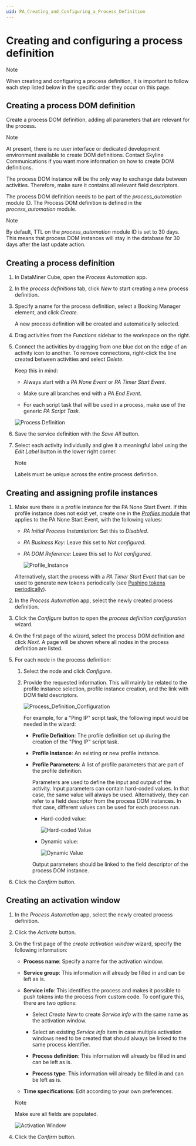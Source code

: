 ```yaml
---
uid: PA_Creating_and_Configuring_a_Process_Definition
---
```


# Creating and configuring a process definition

> [!NOTE]
> When creating and configuring a process definition, it is important to follow each step listed below in the specific order they occur on this page.

## Creating a process DOM definition

Create a process DOM definition, adding all parameters that are relevant for the process.

> [!NOTE]
> At present, there is no user interface or dedicated development environment available to create DOM definitions. Contact Skyline Communications if you want more information on how to create DOM definitions.

The process DOM instance will be the only way to exchange data between activities. Therefore, make sure it contains all relevant field descriptors.

The process DOM definition needs to be part of the *process_automation* module ID. The Process DOM definition is defined in the *process_automation* module.

> [!NOTE]
> By default, TTL on the *process_automation* module ID is set to 30 days. This means that process DOM instances will stay in the database for 30 days after the last update action.

## Creating a process definition

1. In DataMiner Cube, open the *Process Automation* app.

1. In the *process definitions* tab, click *New* to start creating a new process definition.

1. Specify a name for the process definition, select a Booking Manager element, and click *Create*.

   A new process definition will be created and automatically selected.

1. Drag activities from the *Functions* sidebar to the workspace on the right.

1. Connect the activities by dragging from one blue dot on the edge of an activity icon to another. To remove connections, right-click the line created between activities and select *Delete*.

   Keep this in mind:

   - Always start with a *PA None Event* or *PA Timer Start Event*.

   - Make sure all branches end with a *PA End Event*.

   - For each script task that will be used in a process, make use of the generic *PA Script Task.*

   ![Process Definition](~/user-guide/images/Process_Definition.png)

1. Save the service definition with the *Save All* button.

1. Select each activity individually and give it a meaningful label using the *Edit Label* button in the lower right corner.

   > [!NOTE]
   > Labels must be unique across the entire process definition.

## Creating and assigning profile instances

1. Make sure there is a profile instance for the PA None Start Event. If this profile instance does not exist yet, create one in the [*Profiles* module](xref:The_Profiles_module) that applies to the PA None Start Event, with the following values:

   - *PA Initial Process Instantiation*: Set this to *Disabled*.
   - *PA Business Key*: Leave this set to *Not configured*.
   - *PA DOM Reference*: Leave this set to *Not configured*.

     ![Profile_Instance](~/user-guide/images/Profile_Instance.png)

   Alternatively, start the process with a *PA Timer Start Event* that can be used to generate new tokens periodically (see [Pushing tokens periodically](xref:Pushing_Tokens_Into_A_Process#pushing-tokens-periodically)).

1. In the *Process Automation* app, select the newly created process definition.

1. Click the *Configure* button to open the *process definition configuration* wizard.

1. On the first page of the wizard, select the process DOM definition and click *Next*. A page will be shown where all nodes in the process definition are listed.

1. For each node in the process definition:

   1. Select the node and click *Configure*.

   1. Provide the requested information. This will mainly be related to the profile instance selection, profile instance creation, and the link with DOM field descriptors.

      ![Process_Definition_Configuration](~/user-guide/images/Process_Definition_Configuration.png)

      For example, for a "Ping IP" script task, the following input would be needed in the wizard:

      - **Profile Definition**: The profile definition set up during the creation of the "Ping IP" script task.

      - **Profile Instance**: An existing or new profile instance.

      - **Profile Parameters**: A list of profile parameters that are part of the profile definition.

        Parameters are used to define the input and output of the activity. Input parameters can contain hard-coded values. In that case, the same value will always be used. Alternatively, they can refer to a field descriptor from the process DOM instances. In that case, different values can be used for each process run.

        - Hard-coded value:

          ![Hard-coded Value](~/user-guide/images/Hard_Coded_Value.png)

        - Dynamic value:

          ![Dynamic Value](~/user-guide/images/Dynamic_Value.png)

        Output parameters should be linked to the field descriptor of the process DOM instance.

1. Click the *Confirm* button.

## Creating an activation window

1. In the *Process Automation* app, select the newly created process definition.

1. Click the *Activate* button.

1. On the first page of the *create activation window* wizard, specify the following information:

   - **Process name**: Specify a name for the activation window.

   - **Service group**: This information will already be filled in and can be left as is.

   - **Service info**: This identifies the process and makes it possible to push tokens into the process from custom code. To configure this, there are two options:

     - Select *Create New* to create *Service info* with the same name as the activation window.

     - Select an existing *Service info* item in case multiple activation windows need to be created that should always be linked to the same process identifier.

     - **Process definition**: This information will already be filled in and can be left as is.

     - **Process type**: This information will already be filled in and can be left as is.

   - **Time specifications**: Edit according to your own preferences.
   
   > [!NOTE]
   > Make sure all fields are populated.
   
     ![Activation Window](~/user-guide/images/Activation_Window.png)
     
1. Click the *Confirm* button.
